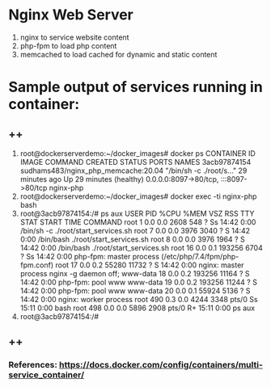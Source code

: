 # Nginx Web Server
1) nginx to service website content
2) php-fpm to load php content
3) memcached to load cached for dynamic and static content

# Sample output of services running in container:
## ++
1. root@dockerserverdemo:~/docker_images# docker ps
CONTAINER ID   IMAGE                                 COMMAND                  CREATED          STATUS                    PORTS                                   NAMES
3acb97874154   sudhams483/nginx_php_memcache:20.04   "/bin/sh -c ./root/s…"   29 minutes ago   Up 29 minutes (healthy)   0.0.0.0:8097->80/tcp, :::8097->80/tcp   nginx-php
1. root@dockerserverdemo:~/docker_images# docker exec -ti nginx-php bash
1. root@3acb97874154:/# ps aux
USER         PID %CPU %MEM    VSZ   RSS TTY      STAT START   TIME COMMAND
root           1  0.0  0.0   2608   548 ?        Ss   14:42   0:00 /bin/sh -c ./root/start_services.sh
root           7  0.0  0.0   3976  3040 ?        S    14:42   0:00 /bin/bash ./root/start_services.sh
root           8  0.0  0.0   3976  1964 ?        S    14:42   0:00 /bin/bash ./root/start_services.sh
root          16  0.0  0.1 193256  6704 ?        Ss   14:42   0:00 php-fpm: master process (/etc/php/7.4/fpm/php-fpm.conf)
root          17  0.0  0.2  55280 11732 ?        S    14:42   0:00 nginx: master process nginx -g daemon off;
www-data      18  0.0  0.2 193256 11164 ?        S    14:42   0:00 php-fpm: pool www
www-data      19  0.0  0.2 193256 11244 ?        S    14:42   0:00 php-fpm: pool www
www-data      20  0.0  0.1  55924  5136 ?        S    14:42   0:00 nginx: worker process
root         490  0.3  0.0   4244  3348 pts/0    Ss   15:11   0:00 bash
root         498  0.0  0.0   5896  2908 pts/0    R+   15:11   0:00 ps aux
1. root@3acb97874154:/#
## ++

### References: https://docs.docker.com/config/containers/multi-service_container/
